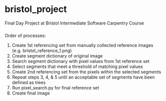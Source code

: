 # bristol_project
Final Day Project at Bristol Intermediate Software Carpentry Course

###
Order of processes:
1. Create 1st referencing set from manually collected reference images (e.g. bristol_reference_1.png)
2. Create segment dictionary of original image
3. Search segment dictionary with pixel values from 1st reference set
4. Select segments that meet a threshold of matching pixel values
5. Create 2nd referencing set from the pixels within the selected segments
6. Repeat steps 3, 4, & 5 until an acceptable set of segments have been defined as trees
7. Run pixel_search.py for final reference set
8. Create final image
